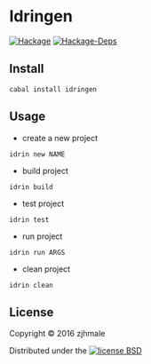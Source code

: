 # Idringen

[![Hackage](https://img.shields.io/hackage/v/idringen.svg)](https://hackage.haskell.org/package/idringen)
[![Hackage-Deps](https://img.shields.io/hackage-deps/v/idrigen.svg)](https://hackage.haskell.org/package/idringen)

## Install

```
cabal install idringen
```

## Usage

* create a new project

```
idrin new NAME
```

* build project

```
idrin build
```

* test project

```
idrin test
```

* run project

```
idrin run ARGS
```

* clean project

```
idrin clean
```

## License

Copyright © 2016 zjhmale

Distributed under the [![license BSD](https://img.shields.io/badge/license-BSD-orange.svg)](https://en.wikipedia.org/wiki/BSD_licenses)
